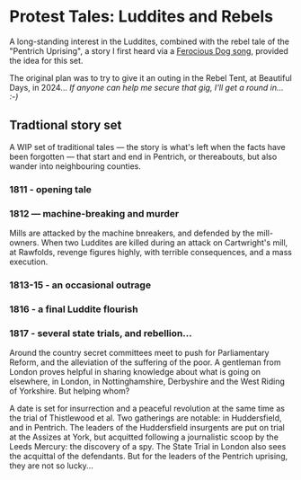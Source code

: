 # Protest Tales: Luddites and Rebels

A long-standing interest in the Luddites, combined with the rebel tale of the "Pentrich Uprising", a story I first heard via a [Ferocious Dog song](https://www.youtube.com/watch?v=iqwEsFnAqg4), provided the idea for this set.

The original plan was to try to give it an outing in the Rebel Tent, at Beautiful Days, in 2024... *If anyone can help me secure that gig, I'll get a round in... :-)*

## Tradtional story set

A WIP set of traditional tales — the story is what's left when the facts have been forgotten — that start and end in Pentrich, or thereabouts, but also wander into neighbouring counties.

### 1811 - opening tale

### 1812 — machine-breaking and murder

Mills are attacked by the machine bnreakers, and defended by the mill-owners. When two Luddites are killed during an attack on Cartwright's mill, at Rawfolds, revenge figures highly, with terrible consequences, and a mass execution.

### 1813-15 - an occasional outrage

### 1816 - a final Luddite flourish

### 1817 - several state trials, and rebellion...

Around the country secret committees meet to push for Parliamentary Reform, and the alleviation of the suffering of the poor. A gentleman from London proves helpful in sharing knowledge about what is going on elsewhere, in London, in Nottinghamshire, Derbyshire and the West Riding of Yorkshire. But helping whom?

A date is set for insurrection and a peaceful revolution at the same time as the trial of Thistlewood et al. Two gatherings are notable: in Huddersfield, and in Pentrich. The leaders of the Huddersfield insurgents are put on trial at the Assizes at York, but acquitted following a journalistic scoop by the Leeds Mercury: the discovery of a spy. The State Trial in London also sees the acquittal of the defendants. But for the leaders of the Pentrich uprising, they are not so lucky...
